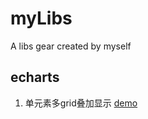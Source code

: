 # myLibs
A libs gear created by myself

## echarts
1. 单元素多grid叠加显示
[demo](https://github.com/Wilfredo-Ho/myLibs/raw/echarts/demo.png)

